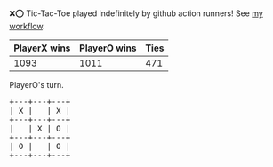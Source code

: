 :x::o: Tic-Tac-Toe played indefinitely by github action runners! See [my workflow](.github/workflows/play.yaml).

|PlayerX wins|PlayerO wins|Ties|
|-|-|-|
|1093|1011|471|

PlayerO's turn.

<pre>
+---+---+---+
| X |   | X |
+---+---+---+
|   | X | O |
+---+---+---+
| O |   | O |
+---+---+---+
</pre>